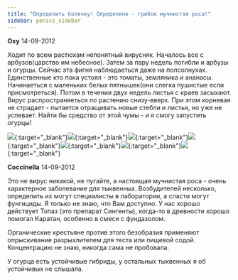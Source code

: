 ```yaml
---
title: "Определить болячку! Определено - грибок мучнистая роса!"
sidebar: ponics_sidebar
---
```


**Oxy** 14-09-2012

Ходит по всем растюхам непонятный вирусняк. Началось все с арбузов(царство им небесное). Затем за пару недель погибли и арбузы и огурцы. Сейчас эта фигня наблюдаеться даже на полсолнухах. Единственные кто пока устоял - это томаты, земляника и ананасы. Начинаеться с маленьких белых пятнышек(они слегка пушистые если присмотреться). Потом в течении двух недель листья с краев засыхают. Вирус распространяеться по растению снизу-вверх. При этом корневая не страдает - пытается отращивать новые стебли и листья, но уже не успевает. Найти бы средство от этой чумы - и я смогу запустить огурцы!

[![](/imagehost/thumbs/photo0203.jpg)](https://t.me/ponics_ru_files/9393){:target="_blank"}[![](/imagehost/thumbs/photo0204.jpg)](https://t.me/ponics_ru_files/9394){:target="_blank"}[![](/imagehost/thumbs/photo0205.jpg)](https://t.me/ponics_ru_files/9395){:target="_blank"}[![](/imagehost/thumbs/photo0206.jpg)](https://t.me/ponics_ru_files/9396){:target="_blank"}[![](/imagehost/thumbs/photo0208.jpg)](https://t.me/ponics_ru_files/9397){:target="_blank"}[![](/imagehost/thumbs/photo0211.jpg)](https://t.me/ponics_ru_files/9398){:target="_blank"}[![](/imagehost/thumbs/photo0212.jpg)](https://t.me/ponics_ru_files/9399){:target="_blank"}


**Coccinella** 14-09-2012

Это не вирус никакой, не пугайте, а настоящая мучнистая роса - очень характерное заболевание для тыквенных. Возбудителей несколько, определить их могут специалисты в лаборатории, а спасти могут фунгициды. Я только не знаю, что Вам доступно. У нас хорошо действует Топаз (это препарат Сингенты), когда-то в древности хорошо помогал Каратан, особенно в смеси с фундазолом. 

Органические крестьяне против этого безобразия применяют опрыскивание разрыхлителем для теста или пищевой содой. Концентрацию не знаю, никогда сама не пробовала.

У огурца есть устойчивые гибриды, у остальных тыквенных я об устойчивых не слышала.


